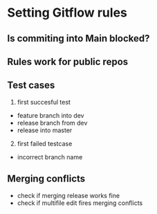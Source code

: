 # Setting Gitflow rules
## Is commiting into Main blocked?

## Rules work for public repos

## Test cases

1. first succesful test
- feature branch into dev
- release branch from dev
- release into master

2. first failed testcase
- incorrect branch name


## Merging conflicts
- check if merging release works fine
- check if multifile edit fires merging conflicts